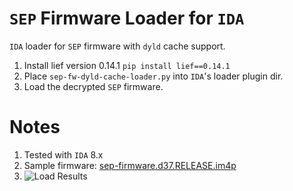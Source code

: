 # `SEP` Firmware Loader for `IDA`
`IDA` loader for `SEP` firmware with `dyld` cache support.<br/>

1. Install lief version 0.14.1 `pip install lief==0.14.1`
2. Place `sep-fw-dyld-cache-loader.py` into `IDA`'s loader plugin dir.
3. Load the decrypted `SEP` firmware.

# Notes
1. Tested with `IDA` 8.x
2. Sample firmware: [sep-firmware.d37.RELEASE.im4p](https://theapplewiki.com/wiki/Keys:DawnD_21D50_(iPhone15,5))
3. ![Load Results](./img/showcase-1.png)
